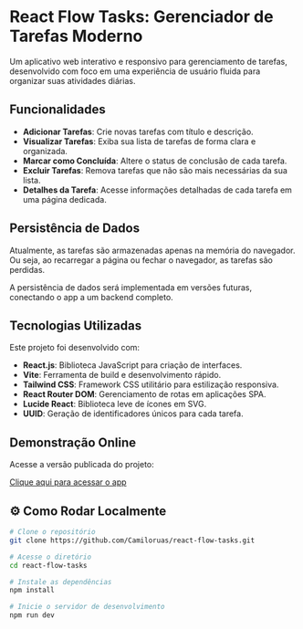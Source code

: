 # React Flow Tasks: Gerenciador de Tarefas Moderno

Um aplicativo web interativo e responsivo para gerenciamento de tarefas, desenvolvido com foco em uma experiência de usuário fluida para organizar suas atividades diárias.

## Funcionalidades

- **Adicionar Tarefas**: Crie novas tarefas com título e descrição.
- **Visualizar Tarefas**: Exiba sua lista de tarefas de forma clara e organizada.
- **Marcar como Concluída**: Altere o status de conclusão de cada tarefa.
- **Excluir Tarefas**: Remova tarefas que não são mais necessárias da sua lista.
- **Detalhes da Tarefa**: Acesse informações detalhadas de cada tarefa em uma página dedicada.

## Persistência de Dados

Atualmente, as tarefas são armazenadas apenas na memória do navegador. Ou seja, ao recarregar a página ou fechar o navegador, as tarefas são perdidas.

A persistência de dados será implementada em versões futuras, conectando o app a um backend completo.

## Tecnologias Utilizadas

Este projeto foi desenvolvido com:

- **React.js**: Biblioteca JavaScript para criação de interfaces.
- **Vite**: Ferramenta de build e desenvolvimento rápido.
- **Tailwind CSS**: Framework CSS utilitário para estilização responsiva.
- **React Router DOM**: Gerenciamento de rotas em aplicações SPA.
- **Lucide React**: Biblioteca leve de ícones em SVG.
- **UUID**: Geração de identificadores únicos para cada tarefa.

## Demonstração Online

Acesse a versão publicada do projeto:

[Clique aqui para acessar o app](https://react-flow-tasks-git-main-camilos-projects-0cde7ca6.vercel.app/)

## ⚙️ Como Rodar Localmente

```bash
# Clone o repositório
git clone https://github.com/Camiloruas/react-flow-tasks.git

# Acesse o diretório
cd react-flow-tasks

# Instale as dependências
npm install

# Inicie o servidor de desenvolvimento
npm run dev

```
